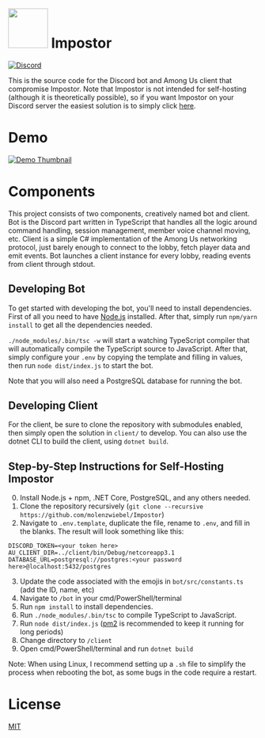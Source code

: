 <h1><img width=80 height=80 src="https://i.imgur.com/bhMk1fO.png"></td>
Impostor</h1>

[![Discord](https://discordapp.com/api/guilds/249481856687407104/widget.png?style=shield)](https://discord.gg/fQk7CHx)

This is the source code for the Discord bot and Among Us client that compromise Impostor. Note that Impostor is not intended for self-hosting (although it is theoretically possible), so if you want Impostor on your Discord server the easiest solution is to simply click [here](https://discord.com/api/oauth2/authorize?client_id=755520374510321745&permissions=21261392&scope=bot).

# Demo

[![Demo Thumbnail](https://i.imgur.com/ZklHo9L.jpeg)](https://streamable.com/i2a5vh)

# Components

This project consists of two components, creatively named bot and client. Bot is the Discord part written in TypeScript that handles all the logic around command handling, session management, member voice channel moving, etc. Client is a simple C# implementation of the Among Us networking protocol, just barely enough to connect to the lobby, fetch player data and emit events. Bot launches a client instance for every lobby, reading events from client through stdout.

## Developing Bot

To get started with developing the bot, you'll need to install dependencies. First of all you need to have [Node.js](https://nodejs.org) installed. After that, simply run `npm/yarn install` to get all the dependencies needed.

`./node_modules/.bin/tsc -w` will start a watching TypeScript compiler that will automatically compile the TypeScript source to JavaScript. After that, simply configure your `.env` by copying the template and filling in values, then run `node dist/index.js` to start the bot.

Note that you will also need a PostgreSQL database for running the bot.

## Developing Client

For the client, be sure to clone the repository with submodules enabled, then simply open the solution in `client/` to develop. You can also use the dotnet CLI to build the client, using `dotnet build`.

## Step-by-Step Instructions for Self-Hosting Impostor

0. Install Node.js + npm, .NET Core, PostgreSQL, and any others needed.
1. Clone the repository recursively (`git clone --recursive https://github.com/molenzwiebel/Impostor`)
2. Navigate to `.env.template`, duplicate the file, rename to `.env`, and fill in the blanks. The result will look something like this:
  ```
  DISCORD_TOKEN=<your token here>
  AU_CLIENT_DIR=../client/bin/Debug/netcoreapp3.1
  DATABASE_URL=postgresql://postgres:<your password here>@localhost:5432/postgres
  ```
3. Update the code associated with the emojis in `bot/src/constants.ts` (add the ID, name, etc)
4. Navigate to `/bot` in your cmd/PowerShell/terminal
5. Run `npm install` to install dependencies.
6. Run `./node_modules/.bin/tsc` to compile TypeScript to JavaScript.
7. Run `node dist/index.js` ([pm2](https://pm2.keymetrics.io/) is recommended to keep it running for long periods)
8. Change directory to `/client`
9. Open cmd/PowerShell/terminal and run `dotnet build`

Note: When using Linux, I recommend setting up a `.sh` file to simplify the process when rebooting the bot, as some bugs in the code require a restart. 

# License

[MIT](http://opensource.org/licenses/MIT)
